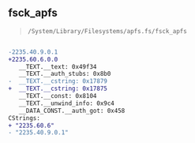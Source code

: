 ## fsck_apfs

> `/System/Library/Filesystems/apfs.fs/fsck_apfs`

```diff

-2235.40.9.0.1
+2235.60.6.0.0
   __TEXT.__text: 0x49f34
   __TEXT.__auth_stubs: 0x8b0
-  __TEXT.__cstring: 0x17879
+  __TEXT.__cstring: 0x17875
   __TEXT.__const: 0x8104
   __TEXT.__unwind_info: 0x9c4
   __DATA_CONST.__auth_got: 0x458
CStrings:
+ "2235.60.6"
- "2235.40.9.0.1"

```
